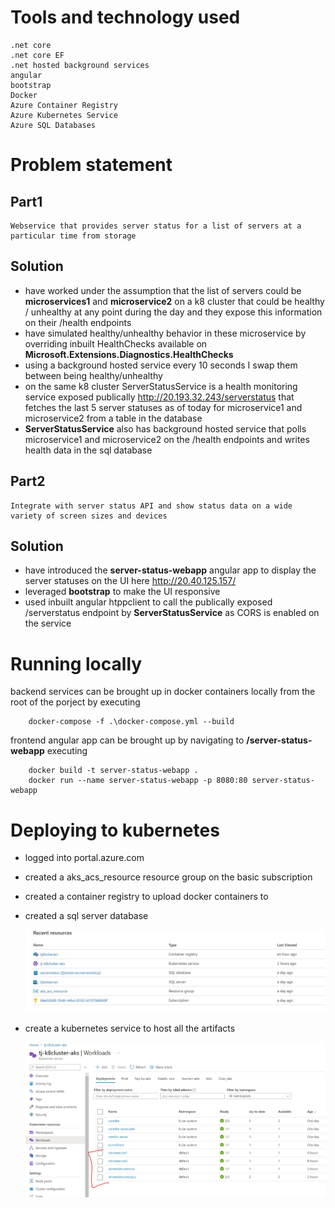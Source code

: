 # Tools and technology used
    .net core
    .net core EF
    .net hosted background services
    angular
    bootstrap
    Docker
    Azure Container Registry
    Azure Kubernetes Service
    Azure SQL Databases
    

# Problem statement

## Part1

    Webservice that provides server status for a list of servers at a particular time from storage

## Solution

* have worked under the assumption that the list of servers could be __microservices1__ and __microservice2__ on a k8 cluster that could be healthy / unhealthy at any point during the day and they expose this information on their /health endpoints
* have simulated healthy/unhealthy behavior in these microservice by overriding inbuilt HealthChecks available on __Microsoft.Extensions.Diagnostics.HealthChecks__
* using a background hosted service every 10 seconds I swap them between being healthy/unhealthy
* on the same k8 cluster ServerStatusService is a health monitoring service exposed publically http://20.193.32.243/serverstatus that fetches the last 5 server statuses as of today for microservice1 and microservice2 from a table in the database
* __ServerStatusService__ also has background hosted service that polls microservice1 and microservice2 on the /health endpoints and writes health data in the sql database


## Part2

    Integrate with server status API and show status data on a wide variety of screen sizes and devices

## Solution

* have introduced the __server-status-webapp__ angular app to display the server statuses on the UI here http://20.40.125.157/
* leveraged __bootstrap__ to make the UI responsive
* used inbuilt angular htppclient to call the publically exposed /serverstatus endpoint by __ServerStatusService__ as CORS is enabled on the service
                                                                                                                                                                                
# Running locally
 backend services can be brought up in docker containers locally from the root of the porject by executing

        docker-compose -f .\docker-compose.yml --build

frontend angular app can be brought up by navigating to __/server-status-webapp__ executing

        docker build -t server-status-webapp .
        docker run --name server-status-webapp -p 8080:80 server-status-webapp
      
# Deploying to kubernetes
* logged into portal.azure.com
* created a aks_acs_resource resource group on the basic subscription
* created a container registry to upload docker containers to
* created a sql server database

    <img src="https://github.com/tapjyotmakkar/DotNetCoreHealth/blob/master/azure_resources.JPG">

* create a kubernetes service to host all the artifacts

    <img src="https://github.com/tapjyotmakkar/DotNetCoreHealth/blob/master/k8_resources.JPG">

